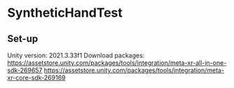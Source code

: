 # SyntheticHandTest

## Set-up
Unity version: 2021.3.33f1
Download packages:
https://assetstore.unity.com/packages/tools/integration/meta-xr-all-in-one-sdk-269657
https://assetstore.unity.com/packages/tools/integration/meta-xr-core-sdk-269169
